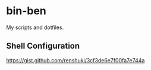 # bin-ben
My scripts and dotfiles.

## Shell Configuration
<https://gist.github.com/renshuki/3cf3de6e7f00fa7e744a>
